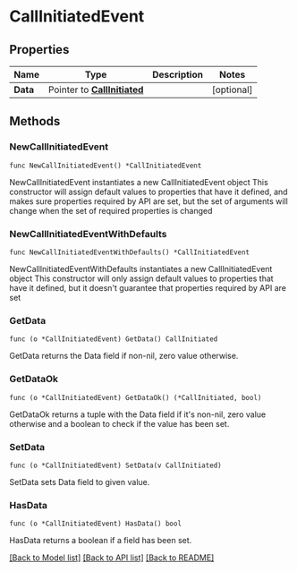 # CallInitiatedEvent

## Properties

Name | Type | Description | Notes
------------ | ------------- | ------------- | -------------
**Data** | Pointer to [**CallInitiated**](CallInitiated.md) |  | [optional] 

## Methods

### NewCallInitiatedEvent

`func NewCallInitiatedEvent() *CallInitiatedEvent`

NewCallInitiatedEvent instantiates a new CallInitiatedEvent object
This constructor will assign default values to properties that have it defined,
and makes sure properties required by API are set, but the set of arguments
will change when the set of required properties is changed

### NewCallInitiatedEventWithDefaults

`func NewCallInitiatedEventWithDefaults() *CallInitiatedEvent`

NewCallInitiatedEventWithDefaults instantiates a new CallInitiatedEvent object
This constructor will only assign default values to properties that have it defined,
but it doesn't guarantee that properties required by API are set

### GetData

`func (o *CallInitiatedEvent) GetData() CallInitiated`

GetData returns the Data field if non-nil, zero value otherwise.

### GetDataOk

`func (o *CallInitiatedEvent) GetDataOk() (*CallInitiated, bool)`

GetDataOk returns a tuple with the Data field if it's non-nil, zero value otherwise
and a boolean to check if the value has been set.

### SetData

`func (o *CallInitiatedEvent) SetData(v CallInitiated)`

SetData sets Data field to given value.

### HasData

`func (o *CallInitiatedEvent) HasData() bool`

HasData returns a boolean if a field has been set.


[[Back to Model list]](../README.md#documentation-for-models) [[Back to API list]](../README.md#documentation-for-api-endpoints) [[Back to README]](../README.md)


